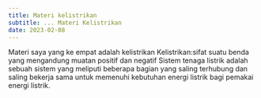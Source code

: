 ```yaml
---
title: Materi kelistrikan
subtitle: ... Materi Kelistrikan
date: 2023-02-08
---
```

Materi saya yang ke empat adalah kelistrikan
Kelistrikan:sifat suatu benda yang mengandung muatan positif dan negatif 
Sistem tenaga listrik adalah sebuah sistem yang meliputi beberapa bagian yang saling terhubung dan saling bekerja sama untuk memenuhi kebutuhan energi listrik bagi pemakai energi listrik.
